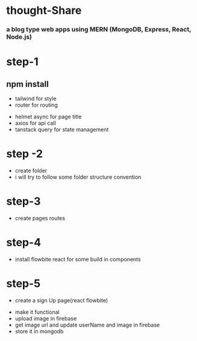 # thought-Share

### a blog type web apps using MERN (MongoDB, Express, React, Node.js)

# step-1

## npm install

- tailwind for style
- router for routing

* helmet async for page title
* axios for api call
* tanstack query for state management

# step -2

- create folder
- i will try to follow some folder structure convention

# step-3

- create pages routes

# step-4

- install flowbite react for some build in components

# step-5

- create a sign Up page(react flowbite)

* make it functional
* upload image in firebase
* get image url and update userName and image in firebase
* store it in mongodb

